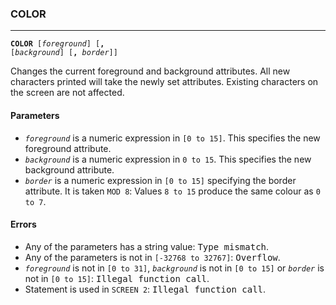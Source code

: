 ### COLOR
***
<code><b>COLOR</b> [<var>foreground</var>] [<b>,</b> [<var>background</var>] [<b>,</b> <var>border</var>]]</code>

Changes the current foreground and background attributes. All new characters
printed will take the newly set attributes. Existing characters on the screen
are not affected.

#### Parameters
* <code><var>foreground</var></code> is a numeric expression in `[0 to 15]`. This specifies the new
  foreground attribute.
* <code><var>background</var></code> is a numeric expression in `0 to 15`. This specifies the new
  background attribute.
* <code><var>border</var></code> is a numeric expression in `[0 to 15]` specifying the border attribute.
  It is taken `MOD 8`: Values `8 to 15` produce the same colour as `0 to 7`.

#### Errors
* Any of the parameters has a string value: <samp>Type mismatch</samp>.
* Any of the parameters is not in `[-32768 to 32767]`: <samp>Overflow</samp>.
* <code><var>foreground</var></code> is not in `[0 to 31]`, <code><var>background</var></code> is not in `[0 to 15]` or <code><var>border</var></code> is
  not in `[0 to 15]`: <samp>Illegal function call</samp>.
* Statement is used in <code>SCREEN 2</code>: <samp>Illegal function call</samp>.
